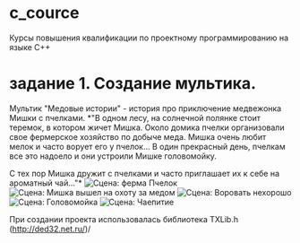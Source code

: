 # c_cource
Курсы повышения квалификации  по проектному программированию на языке С++

# задание 1. Создание мультика.
Мультик "Медовые истории" - история про приключение медвежонка Мишки с пчелками. 
*"В одном лесу, на солнечной полянке стоит теремок, в котором жичет Мишка. 
Около домика пчелки организовали свое фермерское хозяйство по добыче меда.
Мишка очень любит мелок и часто ворует его у пчелок... В один прекрасный день, пчелкам все это надоело и они устроили Мишке головомойку. 

С тех пор Мишка дружит с пчелками и часто приглашает их к себе на ароматный чай..."*
![Сцена: ферма Пчелок](https://user-images.githubusercontent.com/80356955/114710487-d14dc480-9d3e-11eb-9abc-ef491931f604.png)
![Сцена: Мишка вышел на охоту за медом](https://user-images.githubusercontent.com/80356955/114710543-e6c2ee80-9d3e-11eb-87d1-fd4842390d16.png)
![Сцена: Воровать нехорошо](https://user-images.githubusercontent.com/80356955/114710617-fc381880-9d3e-11eb-863e-3dc468373f46.png)
![Сцена: Головомойка](https://user-images.githubusercontent.com/80356955/114710922-618c0980-9d3f-11eb-845b-84e3dddf03aa.png)
![Сцена: Чаепитие](https://user-images.githubusercontent.com/80356955/114710933-6650bd80-9d3f-11eb-8be3-2fce6075233b.png)

При создании проекта использовалась библиотека TXLib.h (http://ded32.net.ru/)/






